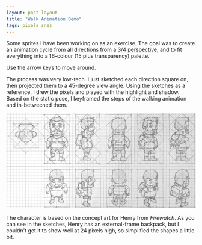 ```yaml
---
layout: post-layout
title: "Walk Animation Demo"
tags: pixels snes
---
```


Some sprites I have been working on as an exercise. The goal was to create an animation cycle from all directions from a [3/4 perspective](https://en.wikipedia.org/wiki/2.5D/), and to fit everything into a 16-colour (15 plus transparency) palette.

Use the arrow keys to move around.

<script src="/js/walk-animation-demo-viewer.js">
</script>

The process was very low-tech. I just sketched each direction square on, then projected them to a 45-degree view angle. Using the sketches as a reference, I drew the pixels and played with the highlight and shadow. Based on the static pose, I keyframed the steps of the walking animation and in-betweened them.

![alt text](/img/walk-animation-demo-sketch.png "Hand sketches of orthogonal and perspective views.")

The character is based on the concept art for Henry from *Firewatch*. As you can see in the sketches, Henry has an external-frame backpack, but I couldn't get it to show well at 24 pixels high, so simplified the shapes a little bit.
